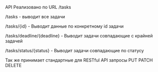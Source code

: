 API Реализовано по URL /tasks

/tasks - выводит все задачи

/tasks/{id} - Выводит данные по конкретному id задачи

/tasks/deadline/{deadline} - Выводит задачи совпадающие с крайней задачей

/tasks/status/{status} - Выводит задачи совпадающие по статусу

Так же принимает стандартные для RESTful API запросы PUT PATCH DELETE
